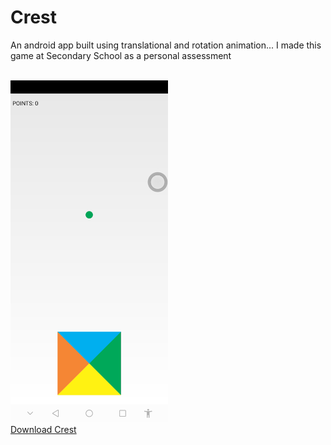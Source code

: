 # Crest
An android app built using translational and rotation animation...
I made this game at Secondary School as a personal assessment

<br/>
<img src="device-2019-08-09-200200.png" width="50%" height="50%"/>
<br/>
<a href="/app/release/app-release.apk">Download Crest</a>

